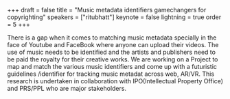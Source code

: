 +++
draft = false
title = "Music metadata identifiers gamechangers for copyrighting"
speakers = ["ritubhatt"]
keynote = false
lightning = true
order = 5
+++

There is a gap when it comes to matching music metadata specially in the face of Youtube and FaceBook where anyone can upload their videos. The use of music needs to be identified and the artists and publishers need to be paid the royalty for their creative works. We are working on a Project to map and match the various music identifiers and come up with a futuristic guidelines /identifier for tracking music metadat across web, AR/VR. This research is undertaken in collaboration with IPO(Intellectual Property Office) and PRS/PPL who are major stakeholders.